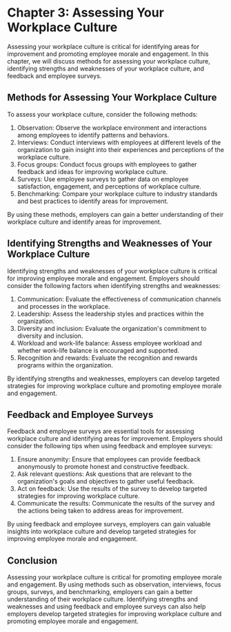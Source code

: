 Chapter 3: Assessing Your Workplace Culture
===========================================

Assessing your workplace culture is critical for identifying areas for improvement and promoting employee morale and engagement. In this chapter, we will discuss methods for assessing your workplace culture, identifying strengths and weaknesses of your workplace culture, and feedback and employee surveys.

Methods for Assessing Your Workplace Culture
--------------------------------------------

To assess your workplace culture, consider the following methods:

1. Observation: Observe the workplace environment and interactions among employees to identify patterns and behaviors.
2. Interviews: Conduct interviews with employees at different levels of the organization to gain insight into their experiences and perceptions of the workplace culture.
3. Focus groups: Conduct focus groups with employees to gather feedback and ideas for improving workplace culture.
4. Surveys: Use employee surveys to gather data on employee satisfaction, engagement, and perceptions of workplace culture.
5. Benchmarking: Compare your workplace culture to industry standards and best practices to identify areas for improvement.

By using these methods, employers can gain a better understanding of their workplace culture and identify areas for improvement.

Identifying Strengths and Weaknesses of Your Workplace Culture
--------------------------------------------------------------

Identifying strengths and weaknesses of your workplace culture is critical for improving employee morale and engagement. Employers should consider the following factors when identifying strengths and weaknesses:

1. Communication: Evaluate the effectiveness of communication channels and processes in the workplace.
2. Leadership: Assess the leadership styles and practices within the organization.
3. Diversity and inclusion: Evaluate the organization's commitment to diversity and inclusion.
4. Workload and work-life balance: Assess employee workload and whether work-life balance is encouraged and supported.
5. Recognition and rewards: Evaluate the recognition and rewards programs within the organization.

By identifying strengths and weaknesses, employers can develop targeted strategies for improving workplace culture and promoting employee morale and engagement.

Feedback and Employee Surveys
-----------------------------

Feedback and employee surveys are essential tools for assessing workplace culture and identifying areas for improvement. Employers should consider the following tips when using feedback and employee surveys:

1. Ensure anonymity: Ensure that employees can provide feedback anonymously to promote honest and constructive feedback.
2. Ask relevant questions: Ask questions that are relevant to the organization's goals and objectives to gather useful feedback.
3. Act on feedback: Use the results of the survey to develop targeted strategies for improving workplace culture.
4. Communicate the results: Communicate the results of the survey and the actions being taken to address areas for improvement.

By using feedback and employee surveys, employers can gain valuable insights into workplace culture and develop targeted strategies for improving employee morale and engagement.

Conclusion
----------

Assessing your workplace culture is critical for promoting employee morale and engagement. By using methods such as observation, interviews, focus groups, surveys, and benchmarking, employers can gain a better understanding of their workplace culture. Identifying strengths and weaknesses and using feedback and employee surveys can also help employers develop targeted strategies for improving workplace culture and promoting employee morale and engagement.
